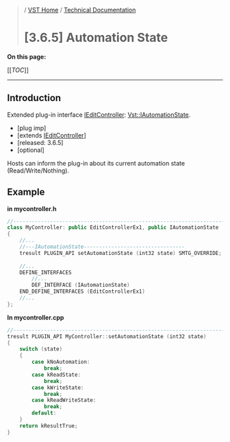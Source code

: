 >/ [VST Home](../../../) / [Technical Documentation](../../Index.md)
>
># \[3.6.5\] Automation State

**On this page:**

[[_TOC_]]

---

## Introduction

Extended plug-in interface [IEditController](https://steinbergmedia.github.io/vst3_doc/vstinterfaces/classSteinberg_1_1Vst_1_1IEditController.html): [Vst::IAutomationState](https://steinbergmedia.github.io/vst3_doc/vstinterfaces/classSteinberg_1_1Vst_1_1IAutomationState.html).

- \[plug imp\]
- [extends [IEditController](https://steinbergmedia.github.io/vst3_doc/vstinterfaces/classSteinberg_1_1Vst_1_1IEditController.html)]
- \[released: 3.6.5\]
- \[optional\]

Hosts can inform the plug-in about its current automation state (Read/Write/Nothing).

## Example

**in mycontroller.h**

``` c++
//------------------------------------------------------------------------
class MyController: public EditControllerEx1, public IAutomationState
{
    //...
    //---IAutomationState---------------------------------
    tresult PLUGIN_API setAutomationState (int32 state) SMTG_OVERRIDE;
 
    //...
    DEFINE_INTERFACES
        //...
        DEF_INTERFACE (IAutomationState)
    END_DEFINE_INTERFACES (EditControllerEx1)
    //...
};
```

**In mycontroller.cpp**

``` c++
//------------------------------------------------------------------------
tresult PLUGIN_API MyController::setAutomationState (int32 state)
{
    switch (state)
    {
        case kNoAutomation:
            break;
        case kReadState:
            break;
        case kWriteState:
            break;
        case kReadWriteState:
            break;
        default:
    }
    return kResultTrue;
}
```

